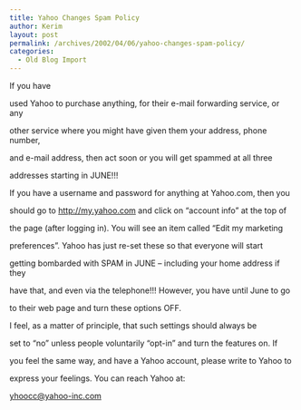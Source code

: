 ```yaml
---
title: Yahoo Changes Spam Policy
author: Kerim
layout: post
permalink: /archives/2002/04/06/yahoo-changes-spam-policy/
categories:
  - Old Blog Import
---
```

If you have

used Yahoo to purchase anything, for their e-mail forwarding service, or any

other service where you might have given them your address, phone number,

and e-mail address, then act soon or you will get spammed at all three

addresses starting in JUNE!!!

If you have a username and password for anything at Yahoo.com, then you

should go to <a href="http://my.yahoo.com" onclick="_gaq.push(['_trackEvent', 'outbound-article', 'http://my.yahoo.com', 'http://my.yahoo.com']);" >http://my.yahoo.com</a> and click on &#8220;account info&#8221; at the top of

the page (after logging in). You will see an item called &#8220;Edit my marketing

preferences&#8221;. Yahoo has just re-set these so that everyone will start

getting bombarded with SPAM in JUNE &#8211; including your home address if they

have that, and even via the telephone!!! However, you have until June to go

to their web page and turn these options OFF.

I feel, as a matter of principle, that such settings should always be

set to &#8220;no&#8221; unless people voluntarily &#8220;opt-in&#8221; and turn the features on. If

you feel the same way, and have a Yahoo account, please write to Yahoo to

express your feelings. You can reach Yahoo at:

<a href="mailto:yhoocc@yahoo-inc.com" onclick="_gaq.push(['_trackEvent','mailto','yhoocc@yahoo-inc.com']);" >yhoocc@yahoo-inc.com</a>


